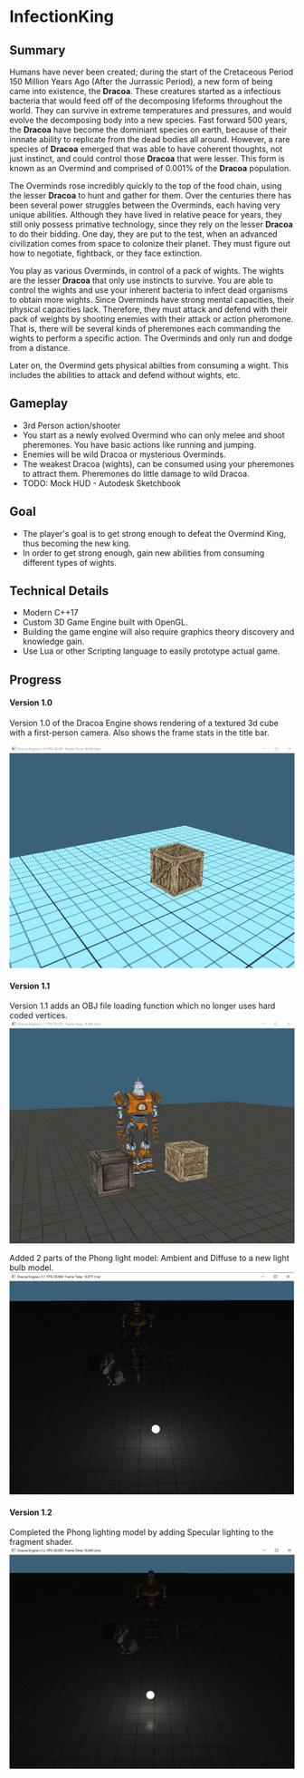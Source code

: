 # InfectionKing

## Summary ##
    
Humans have never been created; during the start of the Cretaceous Period 150 Million Years Ago (After the Jurrassic Period), 
a new form of being came into existence, the **Dracoa**. These creatures started as a infectious bacteria that would feed off of the decomposing 
lifeforms throughout the world. They can survive in extreme temperatures and pressures, and would evolve the decomposing body into a new species. 
Fast forward 500 years, the **Dracoa** have become the dominiant species on earth, because of their innnate ability to replicate from the dead bodies all around. 
However, a rare species of **Dracoa** emerged that was able to have coherent thoughts, not just instinct, and could control those **Dracoa** that were lesser. 
This form is known as an Overmind and comprised of 0.001% of the **Dracoa** population.
  
The Overminds rose incredibly quickly to the top of the food chain, using the lesser **Dracoa** to hunt and gather for them. Over the centuries there has been several 
power struggles between the Overminds, each having very unique abilities. Although they have lived in relative peace for years, they still only possess primative 
technology, since they rely on the lesser **Dracoa** to do their bidding. One day, they are put to the test, when an advanced civilization comes from space to colonize their planet. They must figure out how to negotiate, fightback, 
or they face extinction.

You play as various Overminds, in control of a pack of wights. The wights are the lesser **Dracoa** that only use instincts to survive. You are able to control 
the wights and use your inherent bacteria to infect dead organisms to obtain more wights. Since Overminds have strong mental capacities, 
their physical capacities lack. Therefore, they must attack and defend with their pack of weights by shooting enemies with their attack or action pheromone. 
That is, there will be several kinds of pheremones each commanding the wights to perform a specific action. 
The Overminds and only run and dodge from a distance.

Later on, the Overmind gets physical abilties from consuming a wight. This includes the abilities to attack and defend without wights, etc.

## Gameplay ##
- 3rd Person action/shooter
- You start as a newly evolved Overmind who can only melee and shoot pheremones. You have basic actions like running and jumping.
- Enemies will be wild Dracoa or mysterious Overminds.
- The weakest Dracoa (wights), can be consumed using your pheremones to attract them. Pheremones do little damage to wild Dracoa.
- TODO: Mock HUD - Autodesk Sketchbook

## Goal ##
- The player's goal is to get strong enough to defeat the Overmind King, thus becoming the new king.
- In order to get strong enough, gain new abilities from consuming different types of wights.

## Technical Details ##

- Modern C++17
- Custom 3D Game Engine built with OpenGL.
- Building the game engine will also require graphics theory discovery and knowledge gain.
- Use Lua or other Scripting language to easily prototype actual game.

## Progress ##

#### Version 1.0 ####
Version 1.0 of the Dracoa Engine shows rendering of a textured 3d cube with a first-person camera. Also shows the frame stats in the title bar.

![alt text](screenshots/engine_v1.0.jpg)


#### Version 1.1 ####
Version 1.1 adds an OBJ file loading function which no longer uses hard coded vertices.
![alt text](screenshots/engine_v1.1.jpg)

Added 2 parts of the Phong light model: Ambient and Diffuse to a new light bulb model.
![alt text](screenshots/engine_v1.1_diffuse.jpg)


#### Version 1.2 ####
Completed the Phong lighting model by adding Specular lighting to the fragment shader.
![alt text](screenshots/engine_v1.2_specular.jpg)

